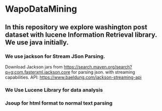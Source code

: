 # WapoDataMining
## In this repository we explore washington post dataset with lucene Information Retrieval library. We use java initially.

### We use jackson for Stream JSon Parsing.
Download Jackson jars from https://search.maven.org/search?q=g:com.fasterxml.jackson.core
for parsing json. with streaming capabilities.
API: https://www.baeldung.com/jackson-streaming-api

### We Use Lucene Library for data analysis
### Jsoup for html format to normal text parsing
